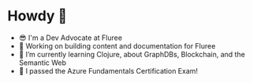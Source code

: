 # Howdy 👋

- 😎 I'm a Dev Advocate at Fluree
- 🔭 Working on building content and documentation for Fluree
- 🌱 I’m currently learning Clojure, about GraphDBs, Blockchain, and the Semantic Web
- 🏅 I passed the Azure Fundamentals Certification Exam! 

